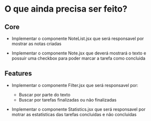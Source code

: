 # O que ainda precisa ser feito?

## Core

-   Implementar o componente NoteList.jsx que será responsavel por mostrar as notas criadas

-   Implementar o componente Note.jsx que deverá mostrará o texto e possuir uma checkbox para poder marcar a tarefa como concluida

## Features

-   Implementar o componente Filter.jsx que será responsavel por:

    -   Buscar por parte do texto
    -   Buscar por tarefas finalizadas ou não finalizadas

-   Implementar o componente Statistics.jsx que será responsavel por motrar as estatísticas das tarefas concluidas e não concluidas
